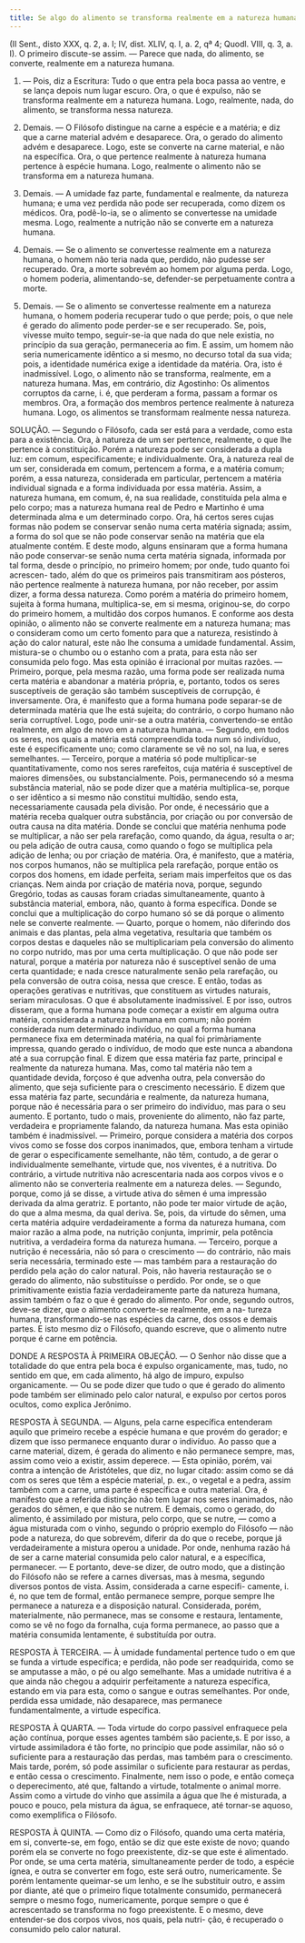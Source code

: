 ```yaml
---
title: Se algo do alimento se transforma realmente em a natureza humana
---
```


(II Sent., disto XXX, q. 2, a. I; IV, dist. XLIV, q. I, a. 2, qª 4; Quodl. VIII, q. 3, a. I).
  O primeiro discute-se assim. — Parece que nada, do alimento, se converte, realmente em a natureza humana.  

1. — Pois, diz a Escritura: Tudo o que entra pela boca passa ao ventre, e se lança depois num lugar escuro. Ora, o que é expulso, não se transforma realmente em a natureza humana. Logo, realmente, nada, do alimento, se transforma nessa natureza.  

2. Demais. — O Filósofo distingue na carne a espécie e a matéria; e diz que a carne material advém e desaparece. Ora, o gerado do alimento advém e desaparece. Logo, este se converte na carne material, e não na específica. Ora, o que pertence realmente à natureza humana pertence à espécie humana. Logo, realmente o alimento não se transforma em a natureza humana.  

3. Demais. — A umidade faz parte, fundamental e realmente, da natureza humana; e uma vez perdida não pode ser recuperada, como dizem os médicos. Ora, podê-lo-ia, se o alimento se convertesse na umidade mesma. Logo, realmente a nutrição não se converte em a natureza humana.  

4. Demais. — Se o alimento se convertesse realmente em a natureza humana, o homem não teria nada que, perdido, não pudesse ser recuperado. Ora, a morte sobrevém ao homem por alguma perda. Logo, o homem poderia, alimentando-se, defender-se perpetuamente contra a morte.  

5. Demais. — Se o alimento se convertesse realmente em a natureza humana, o homem poderia recuperar tudo o que perde; pois, o que nele é gerado do alimento pode perder-se e ser recuperado. Se, pois, vivesse muito tempo, seguir-se-ia que nada do que nele existia, no princípio da sua geração, permaneceria ao fim. E assim, um homem não seria numericamente idêntico a si mesmo, no decurso total da sua vida; pois, a identidade numérica exige a identidade da matéria. Ora, isto é inadmissível. Logo, o alimento não se transforma, realmente, em a natureza humana.  Mas, em contrário, diz Agostinho: Os alimentos corruptos da carne, i. é, que perderam a forma, passam a formar os membros. Ora, a formação dos membros pertence realmente à natureza humana. Logo, os alimentos se transformam realmente nessa natureza.  

SOLUÇÃO. — Segundo o Filósofo, cada ser está para a verdade, como esta para a existência. Ora, à natureza de um ser pertence, realmente, o que lhe pertence à constituição. Porém a natureza pode ser considerada a dupla luz: em comum, especificamente; e individualmente. Ora, à natureza real de um ser, considerada em comum, pertencem a forma, e a matéria comum; porém, a essa natureza, considerada em particular, pertencem a matéria individual signada e a forma individuada por essa matéria. Assim, a natureza humana, em comum, é, na sua realidade, constituída pela alma e pelo corpo; mas a natureza humana real de Pedro e Martinho é uma determinada alma e um determinado corpo. Ora, há certos seres cujas formas não podem se conservar senão numa certa matéria signada; assim, a forma do sol que se não pode conservar senão na matéria que ela atualmente contém. E deste modo, alguns ensinaram que a forma humana não pode conservar-se senão numa certa matéria signada, informada por tal forma, desde o princípio, no primeiro homem; por onde, tudo quanto foi acrescen- tado, além do que os primeiros pais transmitiram aos pósteros, não pertence realmente à natureza humana, por não receber, por assim dizer, a forma dessa natureza. Como porém a matéria do primeiro homem, sujeita à forma humana, multiplica-se, em si mesma, originou-se, do corpo do primeiro homem, a multidão dos corpos humanos. E conforme aos desta opinião, o alimento não se converte realmente em a natureza humana; mas o consideram como um certo fomento para que a natureza, resistindo à ação do calor natural, este não lhe consuma a umidade fundamental. Assim, mistura-se o chumbo ou o estanho com a prata, para esta não ser consumida pelo fogo.  Mas esta opinião é irracional por muitas razões. — Primeiro, porque, pela mesma razão, uma forma pode ser realizada numa certa matéria e abandonar a matéria própria, e, portanto, todos os seres susceptíveis de geração são também susceptíveis de corrupção, é inversamente. Ora, é manifesto que a forma humana pode separar-se de determinada matéria que lhe está sujeita; do contrário, o corpo humano não seria corruptível. Logo, pode unir-se a outra matéria, convertendo-se então realmente, em algo de novo em a natureza humana. — Segundo, em todos os seres, nos quais a matéria está compreendida toda num só indivíduo, este é especificamente uno; como claramente se vê no sol, na lua, e seres semelhantes. — Terceiro, porque a matéria só pode multiplicar-se quantitativamente, como nos seres rarefeitos, cuja matéria é susceptível de maiores dimensões, ou substancialmente. Pois, permanecendo só a mesma substância material, não se pode dizer que a matéria multiplica-se, porque o ser idêntico a si mesmo não constitui multidão, sendo esta, necessariamente causada pela divisão. Por onde, é necessário que a matéria receba qualquer outra substância, por criação ou por conversão de outra causa na dita matéria. Donde se conclui que matéria nenhuma pode se multiplicar, a não ser pela rarefação, como quando, da água, resulta o ar; ou pela adição de outra causa, como quando o fogo se multiplica pela adição de lenha; ou por criação de matéria. Ora, é manifesto, que a matéria, nos corpos humanos, não se multiplica pela rarefação, porque então os corpos dos homens, em idade perfeita, seriam mais imperfeitos que os das crianças. Nem ainda por criação de matéria nova, porque, segundo Gregório, todas as causas foram criadas simultaneamente, quanto à substância material, embora, não, quanto à forma específica. Donde se conclui que a multiplicação do corpo humano só se dá porque o alimento nele se converte realmente. — Quarto, porque o homem, não diferindo dos animais e das plantas, pela alma vegetativa, resultaria que também os corpos destas e daqueles não se multiplicariam pela conversão do alimento no corpo nutrido, mas por uma certa multiplicação. O que não pode ser natural, porque a matéria por natureza não é susceptível senão de uma certa quantidade; e nada cresce naturalmente senão pela rarefação, ou pela conversão de outra coisa, nessa que cresce. E então, todas as operações gerativas e nutritivas, que constituem as virtudes naturais, seriam miraculosas. O que é absolutamente inadmissível.  E por isso, outros disseram, que a forma humana pode começar a existir em alguma outra matéria, considerada a natureza humana em comum; não porém considerada num determinado indivíduo, no qual a forma humana permanece fixa em determinada matéria, na qual foi primàriamente impressa, quando gerado o indivíduo, de modo que este nunca a abandona até a sua corrupção final. E dizem que essa matéria faz parte, principal e realmente da natureza humana. Mas, como tal matéria não tem a quantidade devida, forçoso é que advenha outra, pela conversão do alimento, que seja suficiente para o crescimento necessário. E dizem que essa matéria faz parte, secundária e realmente, da natureza humana, porque não é necessária para o ser primeiro do indivíduo, mas para o seu aumento. E portanto, tudo o mais, proveniente do alimento, não faz parte, verdadeira e propriamente falando, da natureza humana.  Mas esta opinião também é inadmissível. — Primeiro, porque considera a matéria dos corpos vivos como se fosse dos corpos inanimados, que, embora tenham a virtude de gerar o especificamente semelhante, não têm, contudo, a de gerar o individualmente semelhante, virtude que, nos viventes, é a nutritiva. Do contrário, a virtude nutritiva não acrescentaria nada aos corpos vivos e o alimento não se converteria realmente em a natureza deles. — Segundo, porque, como já se disse, a virtude ativa do sêmen é uma impressão derivada da alma geratriz. E portanto, não pode ter maior virtude de ação, do que a alma mesma, da qual deriva. Se, pois, da virtude do sêmen, uma certa matéria adquire verdadeiramente a forma da natureza humana, com maior razão a alma pode, na nutrição conjunta, imprimir, pela potência nutritiva, a verdadeira forma da natureza humana. — Terceiro, porque a nutrição é necessária, não só para o crescimento — do contrário, não mais seria necessária, terminado este — mas também para a restauração do perdido pela ação do calor natural. Pois, não haveria restauração se o gerado do alimento, não substituísse o perdido. Por onde, se o que primitivamente existia fazia verdadeiramente parte da natureza humana, assim também o faz o que é gerado do alimento. Por onde, segundo outros, deve-se dizer, que o alimento converte-se realmente, em a na- tureza humana, transformando-se nas espécies da carne, dos ossos e demais partes. E isto mesmo diz o Filósofo, quando escreve, que o alimento nutre porque é carne em potência.  

DONDE A RESPOSTA À PRIMEIRA OBJEÇÃO. — O Senhor não disse que a totalidade do que entra pela boca é expulso organicamente, mas, tudo, no sentido em que, em cada alimento, há algo de impuro, expulso organicamente. — Ou se pode dizer que tudo o que é gerado do alimento pode também ser eliminado pelo calor natural, e expulso por certos poros ocultos, como explica Jerônimo.  

RESPOSTA À SEGUNDA. — Alguns, pela carne específica entenderam aquilo que primeiro recebe a espécie humana e que provém do gerador; e dizem que isso permanece enquanto durar o indivíduo. Ao passo que a carne material, dizem, é gerada do alimento e não permanece sempre, mas, assim como veio a existir, assim deperece. — Esta opinião, porém, vai contra a intenção de Aristóteles, que diz, no lugar citado: assim como se dá com os seres que têm a espécie material, p. ex., o vegetal e a pedra, assim também com a carne, uma parte é específica e outra material. Ora, é manifesto que a referida distinção não tem lugar nos seres inanimados, não gerados do sêmen, e que não se nutrem. E demais, como o gerado, do alimento, é assimilado por mistura, pelo corpo, que se nutre, — como a água misturada com o vinho, segundo o próprio exemplo do Filósofo — não pode a natureza, do que sobrevém, diferir da do que o recebe, porque já verdadeiramente a mistura operou a unidade. Por onde, nenhuma razão há de ser a carne material consumida pelo calor natural, e a específica, permanecer. — E portanto, deve-se dizer, de outro modo, que a distinção do Filósofo não se refere a carnes diversas, mas à mesma, segundo diversos pontos de vista. Assim, considerada a carne especifi- camente, i. é, no que tem de formal, então permanece sempre, porque sempre lhe permanece a natureza e a disposição natural. Considerada, porém, materialmente, não permanece, mas se consome e restaura, lentamente, como se vê no fogo da fornalha, cuja forma permanece, ao passo que a matéria consumida lentamente, é substituída por outra.  

RESPOSTA À TERCEIRA. — À umidade fundamental pertence tudo o em que se funda a virtude específica; e perdida, não pode ser readquirida, como se se amputasse a mão, o pé ou algo semelhante. Mas a umidade nutritiva é a que ainda não chegou a adquirir perfeitamente a natureza específica, estando em via para esta, como o sangue e outras semelhantes. Por onde, perdida essa umidade, não desaparece, mas permanece fundamentalmente, a virtude específica. 

RESPOSTA À QUARTA. — Toda virtude do corpo passível enfraquece pela ação contínua, porque esses agentes também são paciente,s. E por isso, a virtude assimiladora é tão forte, no princípio que pode assimilar, não só o suficiente para a restauração das perdas, mas também para o crescimento. Mais tarde, porém, só pode assimilar o suficiente para restaurar as perdas, e então cessa o crescimento. Finalmente, nem isso o pode, e então começa o deperecimento, até que, faltando a virtude, totalmente o animal morre. Assim como a virtude do vinho que assimila a água que lhe é misturada, a pouco e pouco, pela mistura da água, se enfraquece, até tornar-se aquoso, como exemplifica o Filósofo.  

RESPOSTA À QUINTA. — Como diz o Filósofo, quando uma certa matéria, em si, converte-se, em fogo, então se diz que este existe de novo; quando porém ela se converte no fogo preexistente, diz-se que este é alimentado. Por onde, se uma certa matéria, simultaneamente perder de todo, a espécie ígnea, e outra se converter em fogo, este será outro, numericamente. Se porém lentamente queimar-se um lenho, e se lhe substituir outro, e assim por diante, até que o primeiro fique totalmente consumido, permanecerá sempre o mesmo fogo, numericamente, porque sempre o que é acrescentado se transforma no fogo preexistente. E o mesmo, deve entender-se dos corpos vivos, nos quais, pela nutri- ção, é recuperado o consumido pelo calor natural.